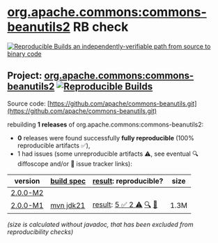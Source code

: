 [org.apache.commons:commons-beanutils2](https://central.sonatype.com/artifact/org.apache.commons/commons-beanutils2/versions) RB check
=======

[![Reproducible Builds](https://reproducible-builds.org/images/logos/rb.svg) an independently-verifiable path from source to binary code](https://reproducible-builds.org/)

## Project: [org.apache.commons:commons-beanutils2](https://central.sonatype.com/artifact/org.apache.commons/commons-beanutils2/versions) [![Reproducible Builds](https://img.shields.io/endpoint?url=https://raw.githubusercontent.com/jvm-repo-rebuild/reproducible-central/master/content/org/apache/commons/commons-beanutils2/badge.json)](https://github.com/jvm-repo-rebuild/reproducible-central/blob/master/content/org/apache/commons/commons-beanutils2/README.md)

Source code: [https://github.com/apache/commons-beanutils.git](https://github.com/apache/commons-beanutils.git)

rebuilding **1 releases** of org.apache.commons:commons-beanutils2:
- **0** releases were found successfully **fully reproducible** (100% reproducible artifacts :white_check_mark:),
- 1 had issues (some unreproducible artifacts :warning:, see eventual :mag: diffoscope and/or :memo: issue tracker links):

| version | [build spec](/BUILDSPEC.md) | [result](https://reproducible-builds.org/docs/jvm/): reproducible? | size |
| -- | --------- | ------ | -- |
| [2.0.0-M2](https://central.sonatype.com/artifact/org.apache.commons/commons-beanutils2/2.0.0-M2/pom) | | | |
| [2.0.0-M1](https://central.sonatype.com/artifact/org.apache.commons/commons-beanutils2/2.0.0-M1/pom) | [mvn jdk21](commons-beanutils2-2.0.0-M1.buildspec) | [result](commons-beanutils2-2.0.0-M1.buildinfo): [5 :white_check_mark:  2 :warning:](commons-beanutils2-2.0.0-M1.buildcompare) [:mag:](commons-beanutils2-2.0.0-M1.diffoscope) [:memo:](https://lists.apache.org/thread/5m2sq74rqyws91onxmk77jty239qtfd8) | 1.3M |

<i>(size is calculated without javadoc, that has been excluded from reproducibility checks)</i>
